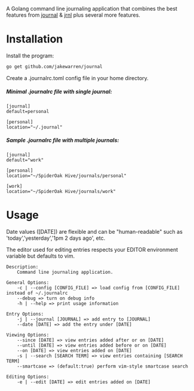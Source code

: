 A Golang command line journaling application that combines the best features from [journal](https://github.com/askedrelic/journal) & [jrnl](https://pypi.python.org/pypi/jrnl) plus several more features.

# Installation

Install the program:

```sh
go get github.com/jakewarren/journal
```

Create a .journalrc.toml config file in your home directory. 

##### Minimal .journalrc file with single journal:

```
[journal]
default=personal

[personal]
location="~/.journal"

```

##### Sample .journalrc file with multiple journals:

```
[journal]
default="work"

[personal]
location="~/SpiderOak Hive/journals/personal"

[work]
location="~/SpiderOak Hive/journals/work"
```

# Usage

Date values ([DATE]) are flexible and can be "human-readable" such as 'today','yesterday','1pm 2 days ago', etc.

The editor used for editing entries respects your EDITOR environment variable but defaults to vim.

```
Description:
	Command line journaling application.

General Options:
	-c | --config [CONFIG_FILE] => load config from [CONFIG_FILE] instead of ~/.journalrc
	--debug => turn on debug info
	-h | --help => print usage information

Entry Options:
	-j | --journal [JOURNAL] => add entry to [JOURNAL]
	--date [DATE] => add the entry under [DATE]

Viewing Options:
	--since [DATE] => view entries added after or on [DATE]
	--until [DATE] => view entries added before or on [DATE]
	--on [DATE] => view entries added on [DATE]
	-s | --search [SEARCH TERM] => view entries containing [SEARCH TERM]
	--smartcase => (default:true) perform vim-style smartcase search

Editing Options:
	-e | --edit [DATE] => edit entries added on [DATE]
```

